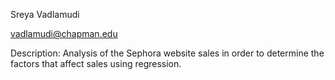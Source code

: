 Sreya Vadlamudi

vadlamudi@chapman.edu

Description: Analysis of the Sephora website sales in order to determine the factors that affect sales using regression.
